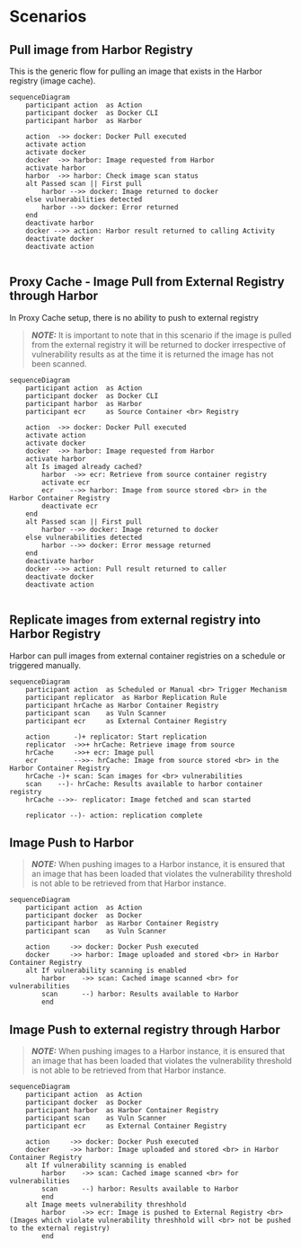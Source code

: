 # Scenarios

## Pull image from Harbor Registry

This is the generic flow for pulling an image that exists in the Harbor registry (image cache).

```mermaid
sequenceDiagram
    participant action  as Action 
    participant docker  as Docker CLI
    participant harbor  as Harbor
    
    action  ->> docker: Docker Pull executed
    activate action
    activate docker
    docker  ->> harbor: Image requested from Harbor
    activate harbor
    harbor  ->> harbor: Check image scan status
    alt Passed scan || First pull
        harbor -->> docker: Image returned to docker
    else vulnerabilities detected
        harbor -->> docker: Error returned
    end
    deactivate harbor
    docker -->> action: Harbor result returned to calling Activity
    deactivate docker
    deactivate action
    
```

## Proxy Cache - Image Pull from External Registry through Harbor

In Proxy Cache setup, there is no ability to push to external registry
> **_NOTE:_**  It is important to note that in this scenario if the image is pulled from the external registry it will be returned to docker irrespective of vulnerability results as at the time it is returned the image has not been scanned.

```mermaid
sequenceDiagram
    participant action  as Action 
    participant docker  as Docker CLI
    participant harbor  as Harbor
    participant ecr     as Source Container <br> Registry

    action  ->> docker: Docker Pull executed
    activate action
    activate docker
    docker  ->> harbor: Image requested from Harbor
    activate harbor
    alt Is imaged already cached?
        harbor  ->> ecr: Retrieve from source container registry
        activate ecr
        ecr    -->> harbor: Image from source stored <br> in the Harbor Container Registry
        deactivate ecr
    end
    alt Passed scan || First pull
        harbor -->> docker: Image returned to docker
    else vulnerabilities detected
        harbor -->> docker: Error message returned
    end
    deactivate harbor
    docker -->> action: Pull result returned to caller
    deactivate docker
    deactivate action
    
```

## Replicate images from external registry into Harbor Registry

Harbor can pull images from external container registries on a schedule or triggered manually.

```mermaid
sequenceDiagram
    participant action  as Scheduled or Manual <br> Trigger Mechanism
    participant replicator  as Harbor Replication Rule
    participant hrCache as Harbor Container Registry
    participant scan    as Vuln Scanner
    participant ecr     as External Container Registry
    
    action      -)+ replicator: Start replication
    replicator  ->>+ hrCache: Retrieve image from source
    hrCache     ->>+ ecr: Image pull
    ecr         -->>- hrCache: Image from source stored <br> in the Harbor Container Registry
    hrCache -)+ scan: Scan images for <br> vulnerabilities
    scan    --)- hrCache: Results available to harbor container registry
    hrCache -->>- replicator: Image fetched and scan started

    replicator --)- action: replication complete
```

## Image Push to Harbor

> **_NOTE:_** When pushing images to a Harbor instance, it is ensured that an image that has been loaded that violates the vulnerability threshold is not able to be retrieved from that Harbor instance.

```mermaid
sequenceDiagram
    participant action  as Action 
    participant docker  as Docker
    participant harbor  as Harbor Container Registry
    participant scan    as Vuln Scanner

    action     ->> docker: Docker Push executed
    docker     ->> harbor: Image uploaded and stored <br> in Harbor Container Registry
    alt If vulnerability scanning is enabled
        harbor    ->> scan: Cached image scanned <br> for vulnerabilities
        scan      --) harbor: Results available to Harbor
        end
```

## Image Push to external registry through Harbor

> **_NOTE:_** When pushing images to a Harbor instance, it is ensured that an image that has been loaded that violates the vulnerability threshold is not able to be retrieved from that Harbor instance.

```mermaid
sequenceDiagram
    participant action  as Action 
    participant docker  as Docker
    participant harbor  as Harbor Container Registry
    participant scan    as Vuln Scanner
    participant ecr     as External Container Registry

    action     ->> docker: Docker Push executed
    docker     ->> harbor: Image uploaded and stored <br> in Harbor Container Registry
    alt If vulnerability scanning is enabled
        harbor    ->> scan: Cached image scanned <br> for vulnerabilities
        scan      --) harbor: Results available to Harbor
        end
    alt Image meets vulnerability threshhold 
        harbor    ->> ecr: Image is pushed to External Registry <br> (Images which violate vulnerability threshhold will <br> not be pushed to the external registry)
        end
```
